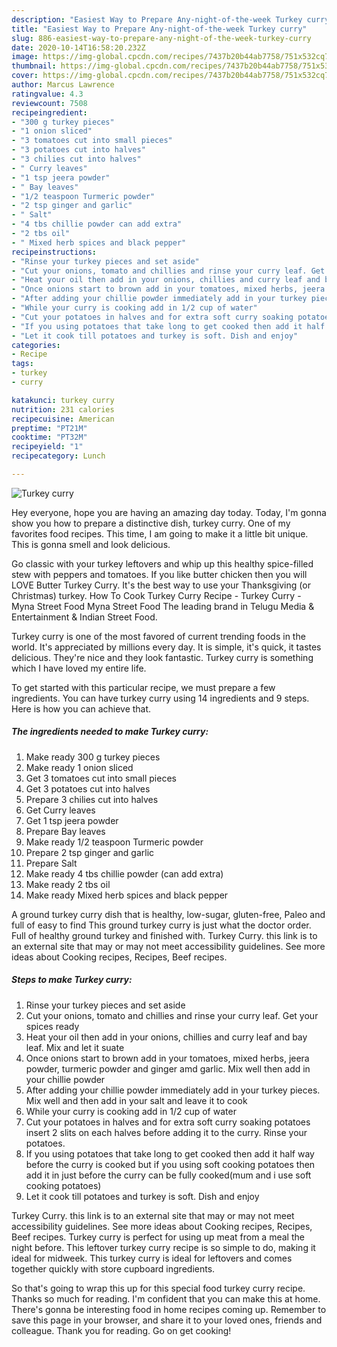 ```yaml
---
description: "Easiest Way to Prepare Any-night-of-the-week Turkey curry"
title: "Easiest Way to Prepare Any-night-of-the-week Turkey curry"
slug: 886-easiest-way-to-prepare-any-night-of-the-week-turkey-curry
date: 2020-10-14T16:58:20.232Z
image: https://img-global.cpcdn.com/recipes/7437b20b44ab7758/751x532cq70/turkey-curry-recipe-main-photo.jpg
thumbnail: https://img-global.cpcdn.com/recipes/7437b20b44ab7758/751x532cq70/turkey-curry-recipe-main-photo.jpg
cover: https://img-global.cpcdn.com/recipes/7437b20b44ab7758/751x532cq70/turkey-curry-recipe-main-photo.jpg
author: Marcus Lawrence
ratingvalue: 4.3
reviewcount: 7508
recipeingredient:
- "300 g turkey pieces"
- "1 onion sliced"
- "3 tomatoes cut into small pieces"
- "3 potatoes cut into halves"
- "3 chilies cut into halves"
- " Curry leaves"
- "1 tsp jeera powder"
- " Bay leaves"
- "1/2 teaspoon Turmeric powder"
- "2 tsp ginger and garlic"
- " Salt"
- "4 tbs chillie powder can add extra"
- "2 tbs oil"
- " Mixed herb spices and black pepper"
recipeinstructions:
- "Rinse your turkey pieces and set aside"
- "Cut your onions, tomato and chillies and rinse your curry leaf. Get your spices ready"
- "Heat your oil then add in your onions, chillies and curry leaf and bay leaf. Mix and let it suate"
- "Once onions start to brown add in your tomatoes, mixed herbs, jeera powder, turmeric powder and ginger amd garlic. Mix well then add in your chillie powder"
- "After adding your chillie powder immediately add in your turkey pieces. Mix well and then add in your salt and leave it to cook"
- "While your curry is cooking add in 1/2 cup of water"
- "Cut your potatoes in halves and for extra soft curry soaking potatoes insert 2 slits on each halves before adding it to the curry. Rinse your potatoes."
- "If you using potatoes that take long to get cooked then add it half way before the curry is cooked but if you using soft cooking potatoes then add it in just before the curry can be fully cooked(mum and i use soft cooking potatoes)"
- "Let it cook till potatoes and turkey is soft. Dish and enjoy"
categories:
- Recipe
tags:
- turkey
- curry

katakunci: turkey curry 
nutrition: 231 calories
recipecuisine: American
preptime: "PT21M"
cooktime: "PT32M"
recipeyield: "1"
recipecategory: Lunch

---
```



![Turkey curry](https://img-global.cpcdn.com/recipes/7437b20b44ab7758/751x532cq70/turkey-curry-recipe-main-photo.jpg)

Hey everyone, hope you are having an amazing day today. Today, I'm gonna show you how to prepare a distinctive dish, turkey curry. One of my favorites food recipes. This time, I am going to make it a little bit unique. This is gonna smell and look delicious.

Go classic with your turkey leftovers and whip up this healthy spice-filled stew with peppers and tomatoes. If you like butter chicken then you will LOVE Butter Turkey Curry. It&#39;s the best way to use your Thanksgiving (or Christmas) turkey. How To Cook Turkey Curry Recipe - Turkey Curry - Myna Street Food Myna Street Food The leading brand in Telugu Media &amp; Entertainment &amp; Indian Street Food.

Turkey curry is one of the most favored of current trending foods in the world. It's appreciated by millions every day. It is simple, it's quick, it tastes delicious. They're nice and they look fantastic. Turkey curry is something which I have loved my entire life.


To get started with this particular recipe, we must prepare a few ingredients. You can have turkey curry using 14 ingredients and 9 steps. Here is how you can achieve that.

<!--inarticleads1-->

##### The ingredients needed to make Turkey curry:

1. Make ready 300 g turkey pieces
1. Make ready 1 onion sliced
1. Get 3 tomatoes cut into small pieces
1. Get 3 potatoes cut into halves
1. Prepare 3 chilies cut into halves
1. Get  Curry leaves
1. Get 1 tsp jeera powder
1. Prepare  Bay leaves
1. Make ready 1/2 teaspoon Turmeric powder
1. Prepare 2 tsp ginger and garlic
1. Prepare  Salt
1. Make ready 4 tbs chillie powder (can add extra)
1. Make ready 2 tbs oil
1. Make ready  Mixed herb spices and black pepper


A ground turkey curry dish that is healthy, low-sugar, gluten-free, Paleo and full of easy to find This ground turkey curry is just what the doctor order. Full of healthy ground turkey and finished with. Turkey Curry. this link is to an external site that may or may not meet accessibility guidelines. See more ideas about Cooking recipes, Recipes, Beef recipes. 

<!--inarticleads2-->

##### Steps to make Turkey curry:

1. Rinse your turkey pieces and set aside
1. Cut your onions, tomato and chillies and rinse your curry leaf. Get your spices ready
1. Heat your oil then add in your onions, chillies and curry leaf and bay leaf. Mix and let it suate
1. Once onions start to brown add in your tomatoes, mixed herbs, jeera powder, turmeric powder and ginger amd garlic. Mix well then add in your chillie powder
1. After adding your chillie powder immediately add in your turkey pieces. Mix well and then add in your salt and leave it to cook
1. While your curry is cooking add in 1/2 cup of water
1. Cut your potatoes in halves and for extra soft curry soaking potatoes insert 2 slits on each halves before adding it to the curry. Rinse your potatoes.
1. If you using potatoes that take long to get cooked then add it half way before the curry is cooked but if you using soft cooking potatoes then add it in just before the curry can be fully cooked(mum and i use soft cooking potatoes)
1. Let it cook till potatoes and turkey is soft. Dish and enjoy


Turkey Curry. this link is to an external site that may or may not meet accessibility guidelines. See more ideas about Cooking recipes, Recipes, Beef recipes. Turkey curry is perfect for using up meat from a meal the night before. This leftover turkey curry recipe is so simple to do, making it ideal for midweek. This turkey curry is ideal for leftovers and comes together quickly with store cupboard ingredients. 

So that's going to wrap this up for this special food turkey curry recipe. Thanks so much for reading. I'm confident that you can make this at home. There's gonna be interesting food in home recipes coming up. Remember to save this page in your browser, and share it to your loved ones, friends and colleague. Thank you for reading. Go on get cooking!
